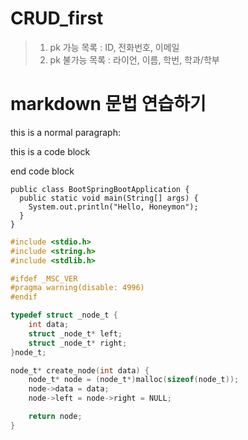 CRUD_first
================

> 1. pk 가능 목록 : ID, 전화번호, 이메일
> 2. pk 불가능 목록 : 라이언, 이름, 학번, 학과/학부

markdown 문법 연습하기
===============

this is a normal paragraph:

  this is a code block

end code block


```
public class BootSpringBootApplication {
  public static void main(String[] args) {
    System.out.println("Hello, Honeymon");
  }
}
```

```c
#include <stdio.h>
#include <string.h>
#include <stdlib.h>

#ifdef _MSC_VER
#pragma warning(disable: 4996)
#endif

typedef struct _node_t {
	int data;
	struct _node_t* left;
	struct _node_t* right;
}node_t;

node_t* create_node(int data) {
	node_t* node = (node_t*)malloc(sizeof(node_t));
	node->data = data;
	node->left = node->right = NULL;

	return node;
}

```
